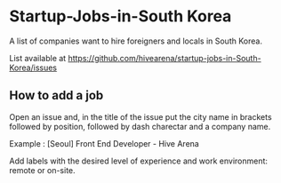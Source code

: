 # Startup-Jobs-in-South Korea
A list of companies want to hire foreigners and locals in South Korea. 

List available at https://github.com/hivearena/startup-jobs-in-South-Korea/issues

<h2>How to add a job</h2>
Open an issue and, in the title of the issue put the city name in brackets followed by position, followed by dash charectar and a company name.

Example : [Seoul] Front End Developer - Hive Arena

Add labels with the desired level of experience and work environment: remote or on-site.

